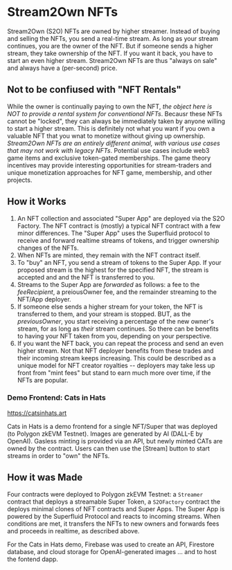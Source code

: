 # Stream2Own NFTs

Stream2Own (S2O) NFTs are owned by higher streamer. Instead of buying and selling the NFTs, you send a real-time stream. As long as your stream continues, you are the owner of the NFT. But if someone sends a higher stream, they take ownership of the NFT. If you want it back, you have to start an even higher stream. Stream2Own NFTs are thus "always on sale" and always have a (per-second) price.

## Not to be confiused with "NFT Rentals"

While the owner is continually paying to own the NFT, _the object here is NOT to provide a rental system for conventional NFTs_. Becausr these NFTs cannot be "locked", they can always be immediately taken by anyone willing to start a higher stream. This is definitely not what you want if you own a valuable NFT that you wnat to monetize without giving up ownership. _Stream2Own NFTs are an entirely different animal, with various use cases that may not work with legacy NFTs_. Potential use cases include web3 game items and exclusive token-gated memberships. The game theory incentives may provide interesting opportunities for stream-traders and unique monetization approaches for NFT game, membership, and other projects.

## How it Works
1. An NFT collection and associated "Super App" are deployed via the S2O Factory. The NFT contract is (mostly) a typical NFT contract with a few minor differences.  The "Super App" uses the Superfluid protocol to receive and forward realtime streams of tokens, and trigger ownership changes of the NFTs.
2. When NFTs are minted, they remain with the NFT contract itself.
3. To "buy" an NFT, you send a stream of tokens to the Super App. If your proposed stream is the highest for the specified NFT, the stream is accepted and and the NFT is transferred to you.
4. Streams to the Super App are _forwarded_ as follows: a fee to the _feeRecipient_, a preiousOwner fee, and the remainder streaming to the NFT/App deployer.
5. If someone else sends a higher stream for your token, the NFT is transferred to them, and your stream is stopped. BUT, as the _previousOwner_, you start receiving a percentage of the new owner's stream, for as long as _their_ stream continues. So there can be benefits to having your NFT taken from you, depending on your perspective.
6. If you want the NFT back, you can repeat the process and send an even higher stream. Not that NFT deployer benefits from these trades and their incoming stream keeps increasing. This could be described as a unique model for NFT creator royalties -- deployers may take less up front from "mint fees" but stand to earn much more over time, if the NFTs are popular.

### Demo Frontend: Cats in Hats

https://catsinhats.art

Cats in Hats is a demo frontend for a single NFT/Super that was deployed (to Polygon zkEVM Testnet). Images are generated by AI (DALL-E by OpenAI). Gasless minting is provided via an API, but newly minted CATs are owned by the contract. Users can then use the [Stream] button to start streams in order to "own" the NFTs.

## How it was Made

Four contracts were deployed to Polygon zkEVM Testnet: a `Streamer` contract that deploys a streamable Super Token, a `S2OFactory` contract the deploys minimal clones of NFT contracts and Super Apps. The Super App is powered by the Superfluid Protocol and reacts to incoming streams. When conditions are met, it transfers the NFTs to new owners and forwards fees and proceeds in realtime, as described above.

For the Cats in Hats demo, Firebase was used to create an API, Firestore database, and cloud storage for OpenAI-generated images ... and to host the fontend dapp.